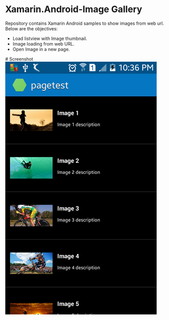 # Xamarin.Android-Image Gallery 

Repository contains Xamarin Android samples to show images from web url.
Below are the objectives:

<ul>
<li>Load listview with Image thumbnail.</li>
<li>Image loading from web URL.</li>
<li>Open Image in a new page.</li>
</ul>
# Screenshot
<img src='https://github.com/sibinet/xamarin-samples/blob/master/Image-Gallery-Android/Screenshots/Screenshot.png'/>
